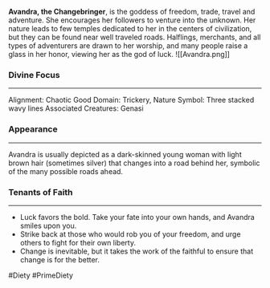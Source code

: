 **Avandra, the Changebringer**, is the goddess of freedom, trade, travel and adventure. She encourages her followers to venture into the unknown. Her nature leads to few temples dedicated to her in the centers of civilization, but they can be found near well traveled roads. Halflings, merchants, and all types of adventurers are drawn to her worship, and many people raise a glass in her honor, viewing her as the god of luck.
![[Avandra.png]]
### Divine Focus
---
Alignment: Chaotic Good
Domain: Trickery, Nature
Symbol: Three stacked wavy lines
Associated Creatures: Genasi
### Appearance
------
Avandra is usually depicted as a dark-skinned young woman with light brown hair (sometimes silver) that changes into a road behind her, symbolic of the many possible roads ahead.
### Tenants of Faith
---
- Luck favors the bold. Take your fate into your own hands, and Avandra smiles upon you.
- Strike back at those who would rob you of your freedom, and urge others to fight for their own liberty.
- Change is inevitable, but it takes the work of the faithful to ensure that change is for the better.

#Diety #PrimeDiety

